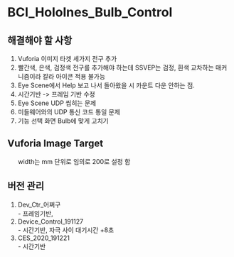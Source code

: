 # BCI_Hololnes_Bulb_Control

## 해결해야 할 사항
<ol>
  <li> Vuforia 이미지 타겟 세가지 전구 추가</li>
  <li> 빨간색, 은색, 검정색 전구를 추가해야 하는데 SSVEP는 검정, 흰색 교차하는 매커니즘이라 칼라 아이콘 적용 불가능</li>
  <li> Eye Scene에서 Help 보고 나서 돌아왔을 시 카운트 다운 안하는 점.</li>
  <li> 시간기반 -> 프레임 기반 수정</li>
  <li> Eye Scene UDP 씹히는 문제</li>
  <li> 미들웨어와의 UDP 통신 코드 통일 문제</li>
  <li> 기능 선택 화면 Bulb에 맞게 고치기</li>
</ol>

## Vuforia Image Target
<ul>
  width는 mm 단위로 임의로 200로 설정 함
</ul>

## 버전 관리
<ol>
  <li> Dev_Ctr_어쩌구 <br>
    - 프레임기반, 
  </li>
  <li> Device_Control_191127 <br>
    - 시간기반, 자극 사이 대기시간 +8초
  </li>
  <li> CES_2020_191221 <br>
    - 시간기반
  </li>
</ol>

